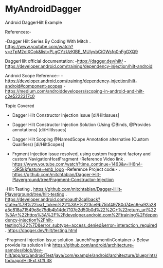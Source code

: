 # MyAndroidDagger
Android DaggerHilt Example

References:-

-Dagger Hilt Series By Coding With Mitch
 . https://www.youtube.com/watch?v=zTpM2olXCok&list=PLgCYzUzKIBE_MUlyvbCiOWsfq0nFgGXQ9

DaggerHilt official documentation:
-https://dagger.dev/hilt/
-https://developer.android.com/training/dependency-injection/hilt-android

Android Scope Reference:-
-https://developer.android.com/training/dependency-injection/hilt-android#component-scopes
-https://medium.com/androiddevelopers/scoping-in-android-and-hilt-c2e5222317c0

Topic Covered
- Dagger Hilt Constructor Injection Issue [di/HiltIssues]
- Dagger Hilt Constructor Injection Solution (Using @Binds, @Provides annotations) [di/HiltIssues]
- Dagger Hilt Scoping @NamedScope Annotation alternative (Custom Qualifiers) [di/HiltScopes]

- Frgment Injection issue resolved, using custom fragment factory and custom NavigationHostFragment
-Reference Video link
 . https://www.youtube.com/watch?time_continue=1463&v=lH6n4--3R5k&feature=emb_logo
-Reference Project code:-
 . https://github.com/mitchtabian/Dagger-Hilt-Playerground/tree/Fragment-Constructor-Injection

-Hilt Testing
 . https://github.com/mitchtabian/Dagger-Hilt-Playerground/tree/hilt-testing
 . https://developer.android.com/oauth2callback?state=%7B%22csrf_token%22%3A+%223ce9b75bf49780d74ec9ea92a28a5c818a71549e8c75db4b14dc7107e2d50b0d%22%2C+%22return_url%22%3A+%22https%3A%2F%2Fdeveloper.android.com%2Ftraining%2Fdependency-injection%2Fhilt-testing%22%7D&error_subtype=access_denied&error=interaction_required
 . https://dagger.dev/hilt/testing.html

 -Fragment Injection Issue solution
    .launchFragmentInContainer-> Below provide its solution link
    https://github.com/android/architecture-samples/blob/dev-hilt/app/src/androidTest/java/com/example/android/architecture/blueprints/todoapp/HiltExt.kt#L38
